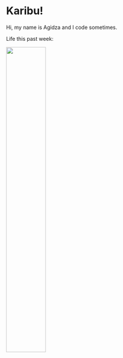 # Karibu!
Hi, my name is Agidza and I code sometimes.
<p>Life this past week:</p>
<a href="https://github.com/anuraghazra/github-readme-stats"><img align="left" width="46%" src="https://github-readme-stats.vercel.app/api/wakatime?username=@agidza&compact=True"/></a>
<!-- <img align="right" width="46%" src="https://github-readme-stats.vercel.app/api/top-langs/?username=lynnagidza&layout=compact&theme=gruvbox_light" /> -->
